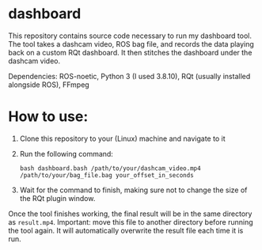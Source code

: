 # dashboard

This repository contains source code necessary to run my dashboard tool. The tool takes a dashcam video, ROS bag file, and records the data playing back on a custom RQt dashboard. It then stitches the dashboard under the dashcam video.

Dependencies: ROS-noetic, Python 3 (I used 3.8.10), RQt (usually installed alongside ROS), FFmpeg

# How to use:

1. Clone this repository to your (Linux) machine and navigate to it
2. Run the following command:

    `bash dashboard.bash /path/to/your/dashcam_video.mp4 /path/to/your/bag_file.bag your_offset_in_seconds`

3. Wait for the command to finish, making sure not to change the size of the RQt plugin window.

Once the tool finishes working, the final result will be in the same directory as `result.mp4`. Important: move this file to another directory before running the tool again. It will automatically overwrite the result file each time it is run. 

